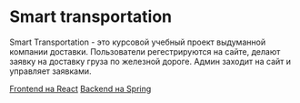 # Smart transportation
Smart Transportation - это курсовой учебный проект выдуманной компании доставки. Пользователи регестрируются на сайте, делают заявку на доставку груза по железной дороге. Админ заходит на сайт и управляет заявками.

[Frontend на React](https://github.com/Sitkevich88/smart-transportation)
[Backend на Spring](https://github.com/Sitkevich88/smart-transportation-backend)
